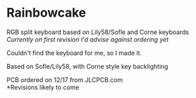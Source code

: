 # Rainbowcake
RGB split keyboard based on Lily58/Sofle and Corne keyboards  
*Currently on first revision*
*I'd advise against ordering yet*  

Couldn't find the keyboard for me, so I made it.  

Based on Sofle/Lily58, with Corne style key backlighting  

PCB ordered on 12/17 from JLCPCB.com  
*Revisions likely to come
